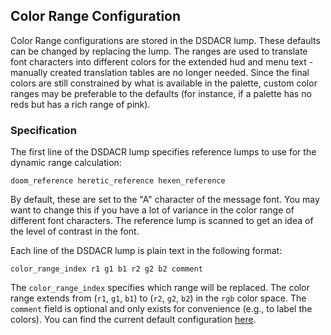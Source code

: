 ## Color Range Configuration

Color Range configurations are stored in the DSDACR lump. These defaults can be changed by replacing the lump. The ranges are used to translate font characters into different colors for the extended hud and menu text - manually created translation tables are no longer needed. Since the final colors are still constrained by what is available in the palette, custom color ranges may be preferable to the defaults (for instance, if a palette has no reds but has a rich range of pink).

### Specification

The first line of the DSDACR lump specifies reference lumps to use for the dynamic range calculation:

`doom_reference heretic_reference hexen_reference`

By default, these are set to the "A" character of the message font. You may want to change this if you have a lot of variance in the color range of different font characters. The reference lump is scanned to get an idea of the level of contrast in the font.

Each line of the DSDACR lump is plain text in the following format:

`color_range_index r1 g1 b1 r2 g2 b2 comment`

The `color_range_index` specifies which range will be replaced. The color range extends from (`r1`, `g1`, `b1`) to (`r2`, `g2`, `b2`) in the `rgb` color space. The `comment` field is optional and only exists for convenience (e.g., to label the colors). You can find the current default configuration [here](../prboom2/data/lumps/dsdacr.lmp).
